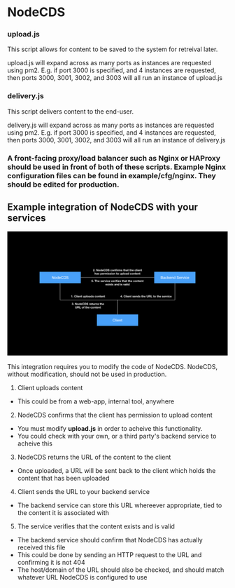 # NodeCDS

### upload.js
This script allows for content to be saved to the system for retreival later.

upload.js will expand across as many ports as instances are requested using pm2.
E.g. if port 3000 is specified, and 4 instances are requested, then ports 3000, 3001, 3002, and 3003 will all run an instance of upload.js

### delivery.js
This script delivers content to the end-user.

delivery.js will expand across as many ports as instances are requested using pm2.
E.g. if port 3000 is specified, and 4 instances are requested, then ports 3000, 3001, 3002, and 3003 will all run an instance of delivery.js

### A front-facing proxy/load balancer such as Nginx or HAProxy should be used in front of both of these scripts. Example Nginx configuration files can be found in example/cfg/nginx. They should be edited for production.

## Example integration of NodeCDS with your services
![Example integration](https://raw.githubusercontent.com/JordanOsterberg/NodeCDS/master/example-flow.jpeg)

This integration requires you to modify the code of NodeCDS. NodeCDS, without modification, should not be used in production.

1. Client uploads content
  - This could be from a web-app, internal tool, anywhere
2. NodeCDS confirms that the client has permission to upload content
  - You must modify **upload.js** in order to acheive this functionality.
  - You could check with your own, or a third party's backend service to acheive this
3. NodeCDS returns the URL of the content to the client
  - Once uploaded, a URL will be sent back to the client which holds the content that has been uploaded
4. Client sends the URL to your backend service
  - The backend service can store this URL whereever appropriate, tied to the content it is associated with
5. The service verifies that the content exists and is valid
  - The backend service should confirm that NodeCDS has actually received this file
  - This could be done by sending an HTTP request to the URL and confirming it is not 404
  - The host/domain of the URL should also be checked, and should match whatever URL NodeCDS is configured to use
